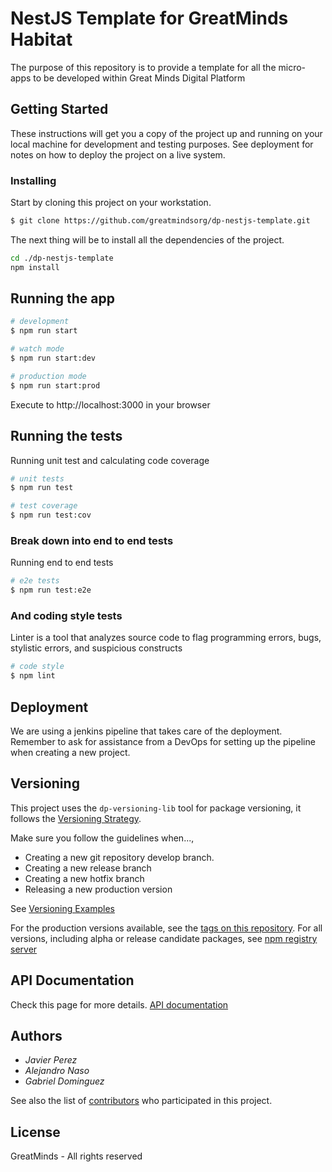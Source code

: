 # NestJS Template for GreatMinds Habitat

The purpose of this repository is to provide a template for all the micro-apps to be developed within Great Minds Digital Platform

## Getting Started

These instructions will get you a copy of the project up and running on your local machine for development and testing purposes. See deployment for notes on how to deploy the project on a live system.

### Installing

Start by cloning this project on your workstation.

```sh
$ git clone https://github.com/greatmindsorg/dp-nestjs-template.git
```

The next thing will be to install all the dependencies of the project.

```sh
cd ./dp-nestjs-template
npm install
```

## Running the app

```sh
# development
$ npm run start

# watch mode
$ npm run start:dev

# production mode
$ npm run start:prod
```

Execute to http&#x3A;//localhost:3000 in your browser

## Running the tests

Running unit test and calculating code coverage

```sh
# unit tests
$ npm run test

# test coverage
$ npm run test:cov
```

### Break down into end to end tests

Running end to end tests

```sh
# e2e tests
$ npm run test:e2e
```

### And coding style tests

Linter is a tool that analyzes source code to flag programming errors, bugs, stylistic errors, and suspicious constructs

```sh
# code style
$ npm lint
```

## Deployment

We are using a jenkins pipeline that takes care of the deployment. Remember to
ask for assistance from a DevOps for setting up the pipeline when creating
a new project.

## Versioning

This project uses the `dp-versioning-lib` tool for package versioning, it follows the
[Versioning Strategy](https://github.com/greatmindsorg/dp-versioning-lib/blob/develop/docs/versioning.md).

Make sure you follow the guidelines when...,

-   Creating a new git repository develop branch.
-   Creating a new release branch
-   Creating a new hotfix branch
-   Releasing a new production version

See [Versioning Examples](https://github.com/greatmindsorg/dp-versioning-lib/blob/develop/docs/examples.md)

For the production versions available, see the [tags on this repository](https://github.com/greatmindsorg/dp-nestjs-template/tags).
For all versions, including alpha or release candidate packages, see [npm registry server](https://nexus.greatminds.dev/#browse/browse:npm-private)

## API Documentation

Check this page for more details. [API documentation](src/docs/README.md)

## Authors

-   *Javier Perez*
-   *Alejandro Naso*
-   *Gabriel Dominguez*

See also the list of [contributors](https://github.com/greatmindsorg/dp-nestjs-template/contributors) who participated in this project.

## License

GreatMinds - All rights reserved
